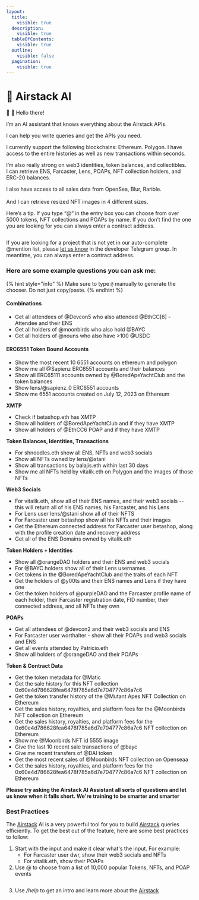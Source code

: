 ```yaml
---
layout:
  title:
    visible: true
  description:
    visible: true
  tableOfContents:
    visible: true
  outline:
    visible: false
  pagination:
    visible: true
---
```


# 🤖 Airstack AI

🤖 👋 Hello there!&#x20;

I’m an AI assistant that knows everything about the Airstack APIs.&#x20;

I can help you write queries and get the APIs you need.

I currently support the following blockchains: Ethereum. Polygon. I have access to the entire histories as well as new transactions within seconds.

I’m also really strong on web3 identities, token balances, and collectibles.\
I can retrieve ENS, Farcaster, Lens, POAPs, NFT collection holders, and ERC-20 balances.

I also have access to all sales data from OpenSea, Blur, Rarible.\
\
And I can retrieve resized NFT images in 4 different sizes.&#x20;

Here’s a tip. If you type “@“ in the entry box you can choose from over 5000 tokens, NFT collections and POAPs by name. If you don’t find the one you are looking for you can always enter a contract address.

<figure><img src="../.gitbook/assets/NounsClip_060323FIN3.gif" alt=""><figcaption></figcaption></figure>

If you are looking for a project that is not yet in our auto-complete @mention list, please [let us know](https://t.me/+uW6ypo49TcZmMGEx) in the developer Telegram group. In meantime, you can always enter a contract address.

### Here are some example questions you can ask me:

{% hint style="info" %}
Make sure to type `@` manually to generate the chooser. Do not just copy/paste.
{% endhint %}

#### **Combinations**

- Get all attendees of @Devcon5 who also attended @EthCC\[6] - Attendee and their ENS
- Get all holders of @moonbirds who also hold @BAYC
- Get all holders of @nouns who also have >100 @USDC

#### **ERC6551 Token Bound Accounts**

- Show the most recent 10 6551 accounts on ethereum and polygon
- Show me all @Sapienz ERC6551 accounts and their balances
- Show all ERC65111 accounts owned by @BoredApeYachtClub and the token balances
- Show lens/@sapienz_0 ERC6551 accounts
- Show me 6551 accounts created on July 12, 2023 on Ethereum

**XMTP**

- Check if betashop.eth has XMTP
- Show all holders of @BoredApeYachtClub and if they have XMTP
- Show all holders of @EthCC6 POAP and if they have XMTP

**Token Balances, Identities, Transactions**

- For shnoodles.eth show all ENS, NFTs and web3 socials
- Show all NFTs owned by lens/@stani
- Show all transactions by balajis.eth within last 30 days
- Show me all NFTs held by vitalik.eth on Polygon and the images of those NFTs

**Web3 Socials**

- For vitalik.eth, show all of their ENS names, and their web3 socials -- this will return all of his ENS names, his Farcaster, and his Lens
- For Lens user lens/@stani show all of their NFTS
- For Farcaster user betashop show all his NFTs and their images
- Get the Ethereum connected address for Farcaster user betashop, along with the profile creation date and recovery address
- Get all of the ENS Domains owned by vitalik.eth

**Token Holders + Identities**

- Show all @orangeDAO holders and their ENS and web3 socials
- For @BAYC holders show all of their Lens usernames
- Get tokens in the @BoredApeYachtClub and the traits of each NFT
- Get the holders of @y00ts and their ENS names and Lens if they have one
- Get the token holders of @purpleDAO and the Farcaster profile name of each holder, their Farcaster registration date, FID number, their connected address, and all NFTs they own

**POAPs**

- Get all attendees of @devcon2 and their web3 socials and ENS
- For Farcaster user worthalter - show all their POAPs and web3 socials and ENS
- Get all events attended by Patricio.eth
- Show all holders of @orangeDAO and their POAPs

**Token & Contract Data**

- Get the token metadata for @Matic&#x20;
- Get the sale history for this NFT collection 0x60e4d786628fea6478f785a6d7e704777c86a7c6
- Get the token transfer history of the @Mutant Apes NFT Collection on Ethereum
- Get the sales history, royalties, and platform fees for the @Moonbirds NFT collection on Ethereum
- Get the sales history, royalties, and platform fees for the 0x60e4d786628fea6478f785a6d7e704777c86a7c6 NFT collection on Ethereum
- Show me @Moonbirds NFT id 5555 image
- Give the last 10 recent sale transactions of @bayc
- Give me recent transfers of @DAI token
- Get the most recent sales of @Moonbirds NFT collection on Openseaa
- Get the sales history, royalties, and platform fees for the 0x60e4d786628fea6478f785a6d7e704777c86a7c6 NFT collection on Ethereum

**Please try asking the Airstack AI Assistant all sorts of questions and let us know when it falls short. We're training to be smarter and smarter**&#x20;

### Best Practices

The [Airstack](https://www.airstack.xyz/) AI is a very powerful tool for you to build [Airstack](https://www.airstack.xyz/) queries efficiently. To get the best out of the feature, here are some best practices to follow:

1. Start with the input and make it clear what's the input. For example:
   - For Farcaster user dwr, show their web3 socials and NFTs
   - For vitalik.eth, show their POAPs
2. Use @ to choose from a list of 10,000 popular Tokens, NFTs, and POAP events

<figure><img src="https://lh4.googleusercontent.com/a-lBiQ8MbApGBks7ibZTqhbDnRY2OzUaxtgHtvywW2-gJZ1Nbl12SfKr-jsvdQ8-9YVp8T0PSpdHRQTE-3vwJguLPzXNaLp5n03jq2xqkG7IabLgdFU9o-8oFHEIehM05eGRLptMj2XjfvwXJrCCj_Y" alt=""><figcaption></figcaption></figure>

3. Use _/help_ to get an intro and learn more about the [Airstack](https://www.airstack.xyz/)&#x20;
